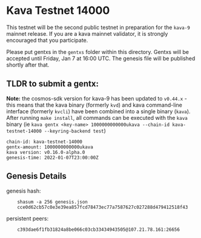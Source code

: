 # Kava Testnet 14000

This testnet will be the second public testnet in preparation for the `kava-9` mainnet release. If you are a kava mainnet validator, it is strongly encouraged that you participate.

Please put gentxs in the `gentxs` folder within this directory. Gentxs will be accepted until Friday, Jan 7 at 16:00 UTC. The genesis file will be published shortly after that. 

## TLDR to submit a gentx:

**Note:** the cosmos-sdk version for kava-9 has been updated to `v0.44.x` - this means that the kava binary (formerly `kvd`) and kava command-line interface (formerly `kvcli`) have been combined into a single binary (`kava`). After running `make install`, all commands can be executed with the `kava` binary (ie `kava gentx <key-name> 1000000000000ukava --chain-id kava-testnet-14000 --keyring-backend test`)

```
chain-id: kava-testnet-14000
gentx-amount: 1000000000000ukava
kava version: v0.16.0-alpha.0
genesis-time: 2022-01-07T23:00:00Z
```

## Genesis Details

genesis hash: 
```
    shasum -a 256 genesis.json
    cce0d62cb57c0e3e39ea857fcd78473ec77a7587627c027288d479412518f43
```  
persistent peers: 
```
    c393dae6f1fb31824a8be066c03cb33434943505@107.21.78.161:26656
```
